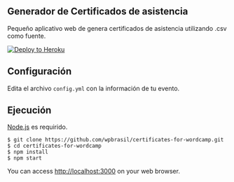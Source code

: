 Generador de Certificados de asistencia
------------------------------------

Pequeño aplicativo web de genera certificados de asistencia utilizando .csv como fuente.

[![Deploy to Heroku](https://www.herokucdn.com/deploy/button.png)](https://heroku.com/deploy)

## Configuración

Edita el archivo `config.yml` con la información de tu evento.

## Ejecución

[Node.js](http://nodejs.org/) es requirido.

```shell
$ git clone https://github.com/wpbrasil/certificates-for-wordcamp.git
$ cd certificates-for-wordcamp
$ npm install
$ npm start
```

You can access <http://localhost:3000> on your web browser.

